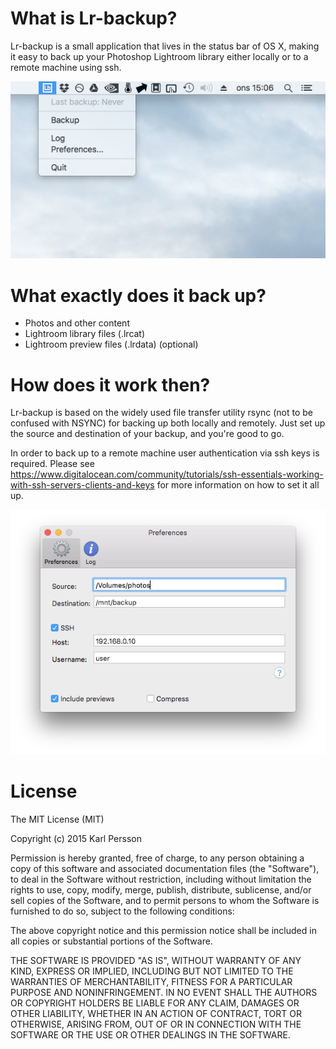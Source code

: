 # What is Lr-backup?
Lr-backup is a small application that lives in the status bar of OS X, making it easy to back up your Photoshop Lightroom library either locally or to a remote machine using ssh.

![alt text](Screenshots/MenuBar.png "Lr-backup in the status bar/menu bar")

# What exactly does it back up?
* Photos and other content
* Lightroom library files (.lrcat)
* Lightroom preview files (.lrdata) (optional)

# How does it work then?
Lr-backup is based on the widely used file transfer utility rsync (not to be confused with NSYNC) for backing up both locally and remotely. Just set up the source and destination of your backup, and you're good to go. 

In order to back up to a remote machine user authentication via ssh keys is required. Please see https://www.digitalocean.com/community/tutorials/ssh-essentials-working-with-ssh-servers-clients-and-keys for more information on how to set it all up.

![alt text](Screenshots/Preferences.png "Preferences window in action")

# License
The MIT License (MIT)

Copyright (c) 2015 Karl Persson

Permission is hereby granted, free of charge, to any person obtaining a copy of this software and associated documentation files (the "Software"), to deal in the Software without restriction, including without limitation the rights to use, copy, modify, merge, publish, distribute, sublicense, and/or sell copies of the Software, and to permit persons to whom the Software is furnished to do so, subject to the following conditions:

The above copyright notice and this permission notice shall be included in all copies or substantial portions of the Software.

THE SOFTWARE IS PROVIDED "AS IS", WITHOUT WARRANTY OF ANY KIND, EXPRESS OR IMPLIED, INCLUDING BUT NOT LIMITED TO THE WARRANTIES OF MERCHANTABILITY, FITNESS FOR A PARTICULAR PURPOSE AND NONINFRINGEMENT. IN NO EVENT SHALL THE AUTHORS OR COPYRIGHT HOLDERS BE LIABLE FOR ANY CLAIM, DAMAGES OR OTHER LIABILITY, WHETHER IN AN ACTION OF CONTRACT, TORT OR OTHERWISE, ARISING FROM, OUT OF OR IN CONNECTION WITH THE SOFTWARE OR THE USE OR OTHER DEALINGS IN THE SOFTWARE.
